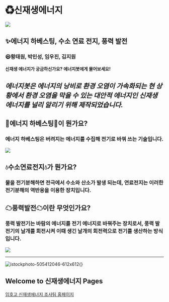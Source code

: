 
# ♻신재생에너지
![](https://user-images.githubusercontent.com/88136749/129305189-8d74d12b-b722-4ed4-b634-61cd3bf6b71a.jpg)
## ✨에너지 하베스팅, 수소 연료 전지, 풍력 발전
### 😆황태원, 박민성, 임우진, 김지원

**신재생 에너지가 궁금하신가요? 에너지봇에게 물어보세요!**

*에너지봇은 에너지의 낭비로 환경 오염이 가속화되는 현 상황에서 환경 오염을 막을 수 있는 대안적 에너지인 신재생 에너지를 널리 알리기 위해 제작되었습니다.*
---
## 🎇에너지 하베스팅🎇이 뭔가요?
### 에너지 하베스팅은 버려지는 에너지를 수집해 전기로 바꿔 쓰는 기술입니다.
![](https://search.pstatic.net/common/?src=http%3A%2F%2Fblogfiles.naver.net%2F20151103_64%2Fmoeblog_144651541685827WfQ_JPEG%2F%25BF%25A1%25B3%25CA%25C1%25F6.jpg&type=sc960_832)

## 💧수소연료전지💧가 뭔가요?
### 물을 전기분해하면 전극에서 수소와 산소가 발생 되는데, 연료전지는 이러한 전기분해의 역반응을 이용한 장치입니다.

## ☁풍력발전☁이란 무엇인가요?
### 풍력 발전기는 바람의 에너지를 전기 에너지로 바꿔주는 장치로서, 풍력 발전기의 날개를 회전시켜 이때 생긴 날개의 회전력으로 전기를 생산하는 방식입니다.



![](https://user-images.githubusercontent.com/88136749/129309276-0f4976ac-a0a3-44a8-b31b-5d8a3f0ca616.jpg)


---
![istockphoto-505412046-612x612](https://image.shutterstock.com/image-photo/modern-green-city-powered-only-600w-553614883.jpg){}


## Welcome to 신재생에너지 Pages

[임호고 신재생에너지 조사팀 홈페이지](https://taewonhwang.github.io/chatbot/)

